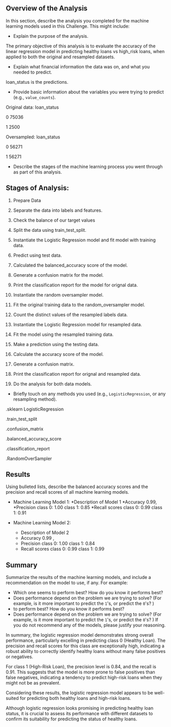 

## Overview of the Analysis

In this section, describe the analysis you completed for the machine learning models used in this Challenge. This might include:

* Explain the purpose of the analysis.

The primary objective of this analysis is to evaluate the accuracy of the linear regression model in predicting healthy loans vs high_risk loans, when applied to both the original and resampled datasets.

* Explain what financial information the data was on, and what you needed to predict.

loan_status is the predictions.

* Provide basic information about the variables you were trying to predict (e.g., `value_counts`).

Original data:
loan_status

0     75036

1     2500

Oversampled:
loan_status

0    56271

1    56271


* Describe the stages of the machine learning process you went through as part of this analysis.

## Stages of Analysis:

1. Prepare Data

2. Separate the data into labels and features.

3. Check the balance of our target values

4. Split the data using train_test_split.

5. Instantiate the Logistic Regression model and fit model with training data.

6. Predict using test data.

7. Calculated the balanced_accuracy score of the model.
   
8. Generate a confusion matrix for the model.
   
9. Print the classification report for the model for orignal data.
    
10. Instantiate the random oversampler model.
    
11. Fit the original training data to the random_oversampler model.
    
12. Count the distinct values of the resampled labels data.
    
13. Instantiate the Logistic Regression model for resampled data.
    
14. Fit the model using the resampled training data.
    
15. Make a prediction using the testing data.
    
16. Calculate the accuracy score of the model.
    
17. Generate a confusion matrix.
    
19. Print the classification report for orignal and resampled data.
    
21. Do the analysis for both data models.

* Briefly touch on any methods you used (e.g., `LogisticRegression`, or any resampling method).

.sklearn LogisticRegression

.train_test_split

.confusion_matrix

.balanced_accuracy_score

.classification_report

.RandomOverSampler


## Results

Using bulleted lists, describe the balanced accuracy scores and the precision and recall scores of all machine learning models.

* Machine Learning Model 1:
  *Description of Model 1 
  *Accuracy 0.99,
  *Precision class 0: 1.00
             class 1: 0.85
  *Recall scores class 0: 0.99
                 class 1: 0.91
    


* Machine Learning Model 2:
  * Description of Model 2 
  * Accuracy 0.99 , 
  * Precision class 0: 1.00
              class 1: 0.84
  * Recall scores class 0: 0.99
                  class 1: 0.99



## Summary

Summarize the results of the machine learning models, and include a recommendation on the model to use, if any. For example:
* Which one seems to perform best? How do you know it performs best?
* Does performance depend on the problem we are trying to solve? (For example, is it more important to predict the `1`'s, or predict the `0`'s? )
* to perform best? How do you know it performs best?
* Does performance depend on the problem we are trying to solve? (For example, is it more important to predict the `1`'s, or predict the `0`'s? )
If you do not recommend any of the models, please justify your reasoning.

In summary, the logistic regression model demonstrates strong overall performance, particularly excelling in predicting class 0 (Healthy Loan). The precision and recall scores for this class are exceptionally high, indicating a robust ability to correctly identify healthy loans without many false positives or negatives.

For class 1 (High-Risk Loan), the precision level is 0.84, and the recall is 0.91. This suggests that the model is more prone to false positives than false negatives, indicating a tendency to predict high-risk loans when they might not be as prevalent.

Considering these results, the logistic regression model appears to be well-suited for predicting both healthy loans and high-risk loans. 

Although logistic regression looks promising in predicting healthy loan status, it is crucial to assess its performance with different datasets to confirm its suitability for predicting the status of healthy loans.


